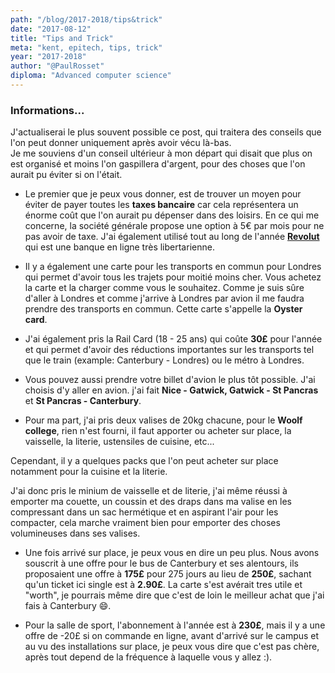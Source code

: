 ```yaml
---
path: "/blog/2017-2018/tips&trick"
date: "2017-08-12"
title: "Tips and Trick"
meta: "kent, epitech, tips, trick"
year: "2017-2018"
author: "@PaulRosset"
diploma: "Advanced computer science"
---
```


### Informations...

J'actualiserai le plus souvent possible ce post, qui traitera des conseils que l'on peut donner uniquement après avoir vécu là-bas.<br> Je me souviens d'un conseil ultérieur à mon départ qui disait que plus on est organisé et moins l'on gaspillera d'argent, pour des choses que l'on aurait pu éviter si on l'était.

* Le premier que je peux vous donner, est de trouver un moyen pour éviter de payer toutes les **taxes bancaire** car cela représentera un énorme coût que l'on aurait pu dépenser dans des loisirs. En ce qui me concerne, la société générale propose une option à 5€ par mois pour ne pas avoir de taxe. J'ai également utilisé tout au long de l'année [**Revolut**](https://revolut.com/r/paullnec) qui est une banque en ligne très libertarienne.

* Il y a également une carte pour les transports en commun pour Londres qui permet d'avoir tous les trajets pour moitié moins cher. Vous achetez la carte et la charger comme vous le souhaitez. Comme je suis sûre d'aller à Londres et comme j'arrive à Londres par avion il me faudra prendre des transports en commun. Cette carte s'appelle la **Oyster card**.

* J'ai également pris la Rail Card (18 - 25 ans) qui coûte **30£** pour l'année et qui permet d'avoir des réductions importantes sur les transports tel que le train (example: Canterbury - Londres) ou le métro à Londres.

- Vous pouvez aussi prendre votre billet d'avion le plus tôt possible. J'ai choisis d'y aller en avion. j'ai fait **Nice - Gatwick, Gatwick - St Pancras** et **St Pancras - Canterbury**.

- Pour ma part, j'ai pris deux valises de 20kg chacune, pour le **Woolf college**, rien n'est fourni, il faut apporter ou acheter sur place, la vaisselle, la literie, ustensiles de cuisine, etc...

Cependant, il y a quelques packs que l'on peut acheter sur place notamment pour la cuisine et la literie.

J'ai donc pris le minium de vaisselle et de literie, j'ai même réussi à emporter ma couette, un coussin et des draps dans ma valise en les compressant dans un sac hermétique et en aspirant l'air pour les compacter, cela marche vraiment bien pour emporter des choses volumineuses dans ses valises.

* Une fois arrivé sur place, je peux vous en dire un peu plus. Nous avons souscrit à une offre pour le bus de Canterbury et ses alentours, ils proposaient une offre à **175£** pour 275 jours au lieu de **250£**, sachant qu'un ticket ici single est à **2.90£**. La carte s'est avérait tres utile et "worth", je pourrais même dire que c'est de loin le meilleur achat que j'ai fais à Canterbury 😄.

* Pour la salle de sport, l'abonnement à l'année est à **230£**, mais il y a une offre de -20£ si on commande en ligne, avant d'arrivé sur le campus et au vu des installations sur place, je peux vous dire que c'est pas chère, après tout depend de la fréquence à laquelle vous y allez :).
